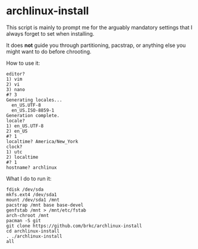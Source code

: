 archlinux-install
=================

This script is mainly to prompt me for
the arguably mandatory settings
that I always forget to set when installing.

It does **not** guide you through partitioning,
pacstrap, or anything else you might want
to do before chrooting.

How to use it:
```
editor?
1) vim
2) vi
3) nano
#? 3
Generating locales...
  en_US.UTF-8
  en_US.ISO-8859-1
Generation complete.
locale?
1) en_US.UTF-8
2) en_US
#? 1
localtime? America/New_York
clock?
1) utc
2) localtime
#? 1
hostname? archlinux
```

What I do to run it:
```
fdisk /dev/sda
mkfs.ext4 /dev/sda1
mount /dev/sda1 /mnt
pacstrap /mnt base base-devel
genfstab /mnt > /mnt/etc/fstab
arch-chroot /mnt
pacman -S git
git clone https://github.com/brkc/archlinux-install
cd archlinux-install
. ./archlinux-install
all
```

